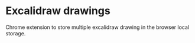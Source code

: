 # Excalidraw drawings

Chrome extension to store multiple excalidraw drawing in the browser local storage.
